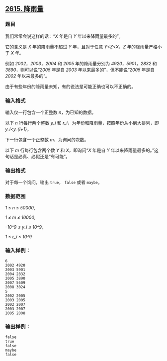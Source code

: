 ## [2615. 降雨量](https://www.acwing.com/problem/content/2617/)

### 题目

我们常常会说这样的话：“*X* 年是自 *Y* 年以来降雨量最多的”。

它的含义是 *X* 年的降雨量不超过 *Y* 年，且对于任意 *Y<Z<X*，*Z* 年的降雨量严格小于 *X* 年。

例如 *2002*，*2003*，*2004* 和 *2005* 年的降雨量分别为 *4920*，*5901*，*2832* 和 *3890*，则可以说“*2005* 年是自 *2003* 年以来最多的”，但不能说“*2005* 年是自 *2002* 年以来最多的”。

由于有些年份的降雨量未知，有的说法是可能正确也可以不正确的。

### 输入格式

输入仅一行包含一个正整数 *n*，为已知的数据。

以下 *n* 行每行两个整数 *y_i* 和 *r_i*，为年份和降雨量，按照年份从小到大排列，即 *y_i<y_{i+1}*。

下一行包含一个正整数 *m*，为询问的次数。

以下 *m* 行每行包含两个数 *Y* 和 *X*，即询问“*X* 年是自 *Y* 年以来降雨量最多的。”这句话是必真、必假还是“有可能”。

### 输出格式

对于每一个询问，输出 `true`， `false` 或者 `maybe`。

### 数据范围

*1 ≤ n ≤ 50000*,

*1 ≤ m ≤ 10000*,

*-10^9 ≤ y_i ≤ 10^9*,

*1 ≤ r_i ≤ 10^9*

### 输入样例：

```
6
2002 4920
2003 5901
2004 2832
2005 3890
2007 5609
2008 3024
5
2002 2005
2003 2005
2002 2007
2003 2007
2005 2008
```

### 输出样例：

```
false
true
false
maybe
false
```
